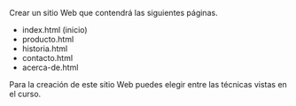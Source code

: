 Crear un sitio Web que contendrá las siguientes páginas.

- index.html (inicio)
- producto.html
- historia.html
- contacto.html
- acerca-de.html

Para la creación de este sitio Web puedes elegir entre las técnicas vistas en el curso.